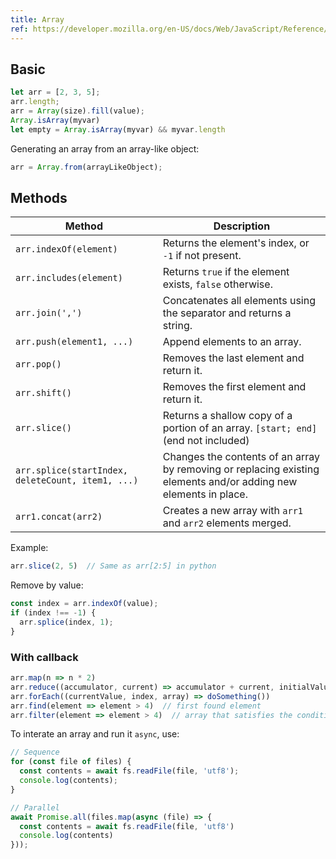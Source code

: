 ```yaml
---
title: Array
ref: https://developer.mozilla.org/en-US/docs/Web/JavaScript/Reference/Global_Objects/Array
---
```


## Basic

```js
let arr = [2, 3, 5];
arr.length;
arr = Array(size).fill(value);
Array.isArray(myvar)
let empty = Array.isArray(myvar) && myvar.length
```

Generating an array from an array-like object:

```js
arr = Array.from(arrayLikeObject);
```

## Methods

| Method | Description |
| --- | --- |
| `arr.indexOf(element)` | Returns the element's index, or `-1` if not present. |
| `arr.includes(element)` | Returns `true` if the element exists, `false` otherwise. |
| `arr.join(',')` | Concatenates all elements using the separator and returns a string. |
| `arr.push(element1, ...)` | Append elements to an array. |
| `arr.pop()` | Removes the last element and return it. |
| `arr.shift()` | Removes the first element and return it. |
| `arr.slice()` | Returns a shallow copy of a portion of an array. `[start; end]` (end not included) |
| `arr.splice(startIndex, deleteCount, item1, ...)` | Changes the contents of an array by removing or replacing existing elements and/or adding new elements in place. |
| `arr1.concat(arr2)` | Creates a new array with `arr1` and `arr2` elements merged. |

Example:

```js
arr.slice(2, 5)  // Same as arr[2:5] in python
```

Remove by value:

```js
const index = arr.indexOf(value);
if (index !== -1) {
  arr.splice(index, 1);
}
```

### With callback

```js
arr.map(n => n * 2)
arr.reduce((accumulator, current) => accumulator + current, initialValue)
arr.forEach((currentValue, index, array) => doSomething())
arr.find(element => element > 4)  // first found element
arr.filter(element => element > 4)  // array that satisfies the condition
```

To interate an array and run it `async`, use:

```js
// Sequence
for (const file of files) {
  const contents = await fs.readFile(file, 'utf8');
  console.log(contents);
}

// Parallel
await Promise.all(files.map(async (file) => {
  const contents = await fs.readFile(file, 'utf8')
  console.log(contents)
}));
```
